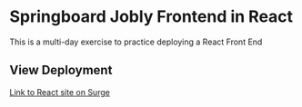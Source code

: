 # Springboard Jobly Frontend in React

This is a multi-day exercise to practice deploying a React Front End

## View Deployment
[Link to React site on Surge](https://dynamic-monkey.surge.sh/)
